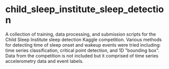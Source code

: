 # child_sleep_institute_sleep_detection

A collection of training, data processing, and submission scripts for the Child Sleep Institute 
sleep detection Kaggle competition. Various methods for detecting time of sleep onset and wakeup events
were tried including: time series classification, critical point detection, and 1D "bounding box". Data
from the competition is not included but it comprised of time series accelerometry data and event labels.

